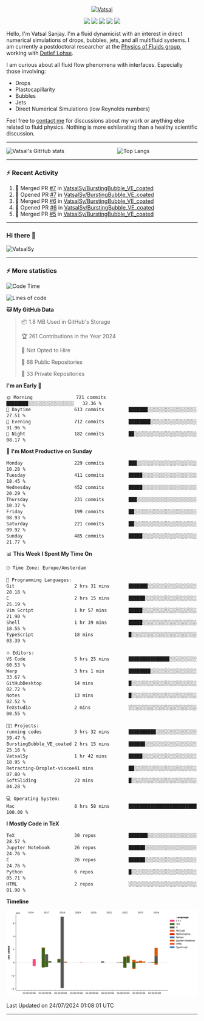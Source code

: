 <center>

[<img alt="Vatsal" width="200px" src="https://www.dropbox.com/s/dxyybgtblo8er6h/Logo_Vatsal_Vector.png?raw=1">](https://www.vatsalsanjay.com)

[<img src="https://img.shields.io/badge/googlescholar-4285F4?&style=for-the-badge&logo=googlescholar&logoColor=white">](https://scholar.google.com/citations?hl=en&user=67aQviYAAAAJ)
[<img src="https://img.shields.io/static/v1.svg?&style=for-the-badge&logo=ResearchGate&label=&message=ResearchGate&logoColor=white&color=green">](https://www.researchgate.net/profile/Vatsal-Sanjay-2)
[<img src="https://img.shields.io/badge/twitter-1DA1F2?&style=for-the-badge&logo=twitter&logoColor=white">](https://twitter.com/VatsalSanjay)
[<img src="https://img.shields.io/badge/linkedin-0A66C2?&style=for-the-badge&logo=linkedin">](https://www.linkedin.com/in/vatsalsanjay/)
[<img src="https://img.shields.io/badge/orcid-A6CE39?&style=for-the-badge&logo=orcid&logoColor=white">](https://orcid.org/0000-0002-4293-6099)

</center>

Hello, I'm Vatsal Sanjay. I'm a fluid dynamicist with an interest in direct numerical simulations of drops, bubbles, jets, and all multifluid systems. I am currently a postdoctoral researcher at the [Physics of Fluids group](https://pof.tnw.utwente.nl), working with [Detlef Lohse](https://en.wikipedia.org/wiki/Detlef_Lohse). 

I am curious about all fluid flow phenomena with interfaces. Especially those involving:

- Drops
- Plastocapillarity
- Bubbles
- Jets
- Direct Numerical Simulations (low Reynolds numbers)

Feel free to [contact me](mailto:contact@vatsalsanjay.com) for discussions about my work or anything else related to fluid physics. Nothing is more exhilarating than a healthy scientific discussion.

<!-- ![Vatsal's GitHub stats](https://github-readme-stats-xi-wine-74.vercel.app/api?username=VatsalSy&show_icons=true&theme=vision-friendly-dark)

![Top Langs](https://github-readme-stats-xi-wine-74.vercel.app/api/top-langs/?username=VatsalSy&layout=compact&theme=vision-friendly-dark) -->

---
<div style="display: flex; justify-content: space-between;">
    <img src="https://github-readme-stats-xi-wine-74.vercel.app/api?username=VatsalSy&show_icons=true&theme=vision-friendly-dark" alt="Vatsal's GitHub stats" style="width: 55%;">
    <img src="https://github-readme-stats-xi-wine-74.vercel.app/api/top-langs/?username=VatsalSy&layout=compact&theme=vision-friendly-dark" alt="Top Langs" style="width: 42%;">
</div>

---

### :zap: Recent Activity

<!--START_SECTION:activity-->
1. 🎉 Merged PR [#7](https://github.com/VatsalSy/BurstingBubble_VE_coated/pull/7) in [VatsalSy/BurstingBubble_VE_coated](https://github.com/VatsalSy/BurstingBubble_VE_coated)
2. 💪 Opened PR [#7](https://github.com/VatsalSy/BurstingBubble_VE_coated/pull/7) in [VatsalSy/BurstingBubble_VE_coated](https://github.com/VatsalSy/BurstingBubble_VE_coated)
3. 🎉 Merged PR [#6](https://github.com/VatsalSy/BurstingBubble_VE_coated/pull/6) in [VatsalSy/BurstingBubble_VE_coated](https://github.com/VatsalSy/BurstingBubble_VE_coated)
4. 💪 Opened PR [#6](https://github.com/VatsalSy/BurstingBubble_VE_coated/pull/6) in [VatsalSy/BurstingBubble_VE_coated](https://github.com/VatsalSy/BurstingBubble_VE_coated)
5. 🎉 Merged PR [#5](https://github.com/VatsalSy/BurstingBubble_VE_coated/pull/5) in [VatsalSy/BurstingBubble_VE_coated](https://github.com/VatsalSy/BurstingBubble_VE_coated)
<!--END_SECTION:activity-->
---

### Hi there 👋
<p align="left"> <img src="https://komarev.com/ghpvc/?username=VatsalSy&label=Profile%20views&color=orange&style=for-the-badge" alt="VatsalSy" /> </p>

---
### :zap: More statistics

<!--START_SECTION:waka-->
![Code Time](http://img.shields.io/badge/Code%20Time-9%20hrs%2011%20mins-blue)

![Lines of code](https://img.shields.io/badge/From%20Hello%20World%20I%27ve%20Written-17.5%20million%20lines%20of%20code-blue)

**🐱 My GitHub Data** 

> 📦 1.8 MB Used in GitHub's Storage 
 > 
> 🏆 261 Contributions in the Year 2024
 > 
> 🚫 Not Opted to Hire
 > 
> 📜 68 Public Repositories 
 > 
> 🔑 33 Private Repositories 
 > 
**I'm an Early 🐤** 

```text
🌞 Morning                721 commits         ████████░░░░░░░░░░░░░░░░░   32.36 % 
🌆 Daytime                613 commits         ███████░░░░░░░░░░░░░░░░░░   27.51 % 
🌃 Evening                712 commits         ████████░░░░░░░░░░░░░░░░░   31.96 % 
🌙 Night                  182 commits         ██░░░░░░░░░░░░░░░░░░░░░░░   08.17 % 
```
📅 **I'm Most Productive on Sunday** 

```text
Monday                   229 commits         ███░░░░░░░░░░░░░░░░░░░░░░   10.28 % 
Tuesday                  411 commits         █████░░░░░░░░░░░░░░░░░░░░   18.45 % 
Wednesday                452 commits         █████░░░░░░░░░░░░░░░░░░░░   20.29 % 
Thursday                 231 commits         ███░░░░░░░░░░░░░░░░░░░░░░   10.37 % 
Friday                   199 commits         ██░░░░░░░░░░░░░░░░░░░░░░░   08.93 % 
Saturday                 221 commits         ██░░░░░░░░░░░░░░░░░░░░░░░   09.92 % 
Sunday                   485 commits         █████░░░░░░░░░░░░░░░░░░░░   21.77 % 
```


📊 **This Week I Spent My Time On** 

```text
🕑︎ Time Zone: Europe/Amsterdam

💬 Programming Languages: 
Git                      2 hrs 31 mins       ███████░░░░░░░░░░░░░░░░░░   28.18 % 
C                        2 hrs 15 mins       ██████░░░░░░░░░░░░░░░░░░░   25.19 % 
Vim Script               1 hr 57 mins        █████░░░░░░░░░░░░░░░░░░░░   21.90 % 
Shell                    1 hr 39 mins        █████░░░░░░░░░░░░░░░░░░░░   18.55 % 
TypeScript               18 mins             █░░░░░░░░░░░░░░░░░░░░░░░░   03.39 % 

🔥 Editors: 
VS Code                  5 hrs 25 mins       ███████████████░░░░░░░░░░   60.53 % 
Warp                     3 hrs 1 min         ████████░░░░░░░░░░░░░░░░░   33.67 % 
GitHubDesktop            14 mins             █░░░░░░░░░░░░░░░░░░░░░░░░   02.72 % 
Notes                    13 mins             █░░░░░░░░░░░░░░░░░░░░░░░░   02.52 % 
TeXstudio                2 mins              ░░░░░░░░░░░░░░░░░░░░░░░░░   00.55 % 

🐱‍💻 Projects: 
running codes            3 hrs 32 mins       ██████████░░░░░░░░░░░░░░░   39.47 % 
BurstingBubble_VE_coated 2 hrs 15 mins       ██████░░░░░░░░░░░░░░░░░░░   25.16 % 
VatsalSy                 1 hr 42 mins        █████░░░░░░░░░░░░░░░░░░░░   18.95 % 
Retracting-Droplet-viscoe41 mins             ██░░░░░░░░░░░░░░░░░░░░░░░   07.80 % 
SoftSliding              23 mins             █░░░░░░░░░░░░░░░░░░░░░░░░   04.28 % 

💻 Operating System: 
Mac                      8 hrs 58 mins       █████████████████████████   100.00 % 
```

**I Mostly Code in TeX** 

```text
TeX                      30 repos            ███████░░░░░░░░░░░░░░░░░░   28.57 % 
Jupyter Notebook         26 repos            ██████░░░░░░░░░░░░░░░░░░░   24.76 % 
C                        26 repos            ██████░░░░░░░░░░░░░░░░░░░   24.76 % 
Python                   6 repos             █░░░░░░░░░░░░░░░░░░░░░░░░   05.71 % 
HTML                     2 repos             ░░░░░░░░░░░░░░░░░░░░░░░░░   01.90 % 
```



**Timeline**

![Lines of Code chart](https://raw.githubusercontent.com/VatsalSy/VatsalSy/main/assets/bar_graph.png)


 Last Updated on 24/07/2024 01:08:01 UTC
<!--END_SECTION:waka-->
---
